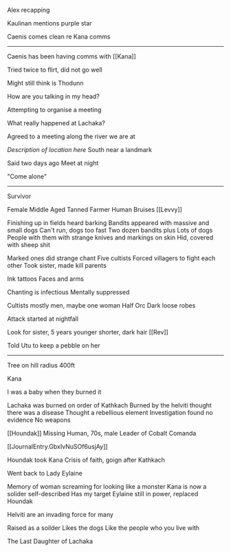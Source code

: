 Alex recapping

Kaulinan mentions purple star

Caenis comes clean re Kana comms

<hr>

Caenis has been having comms with [[Kana]]

Tried twice to flirt, did not go well

Might still think is Thodunn

How are you talking in my head?

Attempting to organise a meeting

What really happened at Lachaka?

Agreed to a meeting along the river we are at

*Description of location here*
South near a landmark

Said two days ago
Meet at night

"Come alone"

<hr>

Survivor

Female
Middle Aged 
Tanned
Farmer
Human
Bruises
[[Levvy]] 

Finishing up in fields
heard barking
Bandits appeared with massive and small dogs
Can't run, dogs too fast
Two dozen bandits plus 
Lots of dogs
People with them with strange knives and markings on skin
Hid, covered with sheep shit

Marked ones did strange chant
Five cultists
Forced villagers to fight each other
Took sister, made kill parents

Ink tattoos
Faces and arms

Chanting is infectious 
Mentally suppressed

Cultists mostly men, maybe one woman
Half Orc
Dark loose robes

Attack started at nightfall

Look for sister, 5 years younger shorter, dark hair [[Rev]]

Told Utu to keep a pebble on her

<hr>

Tree on hill radius 400ft


Kana

I was a baby when they burned it

Lachaka was burned on order of Kathkach
Burned by the helviti
thought there was a disease
Thought a rebellious element
Investigation found no evidence
No weapons

[[Houndak]] Missing Human, 70s, male
Leader of Cobalt Comanda

[[JournalEntry.GbxIvNuSOf6usjAy]]

Houndak took Kana 
Crisis of faith, goign after Kathkach

Went back to Lady Eylaine

Memory of woman screaming for looking like a monster
Kana is now a solider self-described
Has my target
Eylaine still in power, replaced Houndak

Helviti are an invading force for many

Raised as a soilder
Likes the dogs
Like the people who you live with

The Last Daughter of Lachaka










